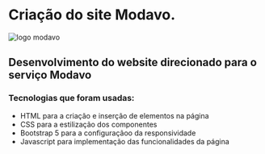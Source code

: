 # Criação do site Modavo.

![logo modavo](https://t147f2.p3cdn1.secureserver.net/wp-content/uploads/2023/07/modavo-1.png)

## Desenvolvimento do website direcionado para o serviço Modavo

### Tecnologias que foram usadas:

- HTML para a criação e inserção de elementos na página
- CSS para a estilização dos componentes
- Bootstrap 5 para a configuraçãoo da responsividade
- Javascript para implementação das funcionalidades da página

